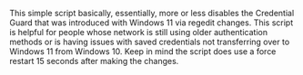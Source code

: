 This simple script basically, essentially, more or less disables the Credential Guard that was introduced with Windows 11 via regedit changes. This script is helpful for people whose network is still using older authentication methods or is having issues with saved credentials not transferring over to Windows 11 from Windows 10.
Keep in mind the script does use a force restart 15 seconds after making the changes.
